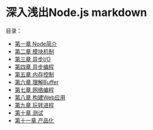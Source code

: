 # 深入浅出Node.js markdown

目录：
- [第一章 Node简介]()
- [第二章 模块机制]()
- [第三章 异步I/O]()
- [第四章 异步编程]()
- [第五章 内存控制]()
- [第六章 理解Buffer]()
- [第七章 网络编程]()
- [第八章 构建Web应用]()
- [第九章 玩转进程]()
- [第十章 测试]()
- [第十一章 产品化]()